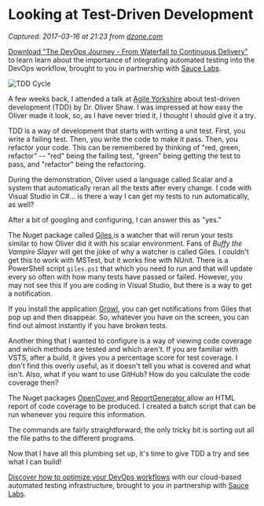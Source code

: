 # Looking at Test-Driven Development

_Captured: 2017-03-16 at 21:23 from [dzone.com](https://dzone.com/articles/looking-at-test-driven-development?edition=283884&utm_source=Daily%20Digest&utm_medium=email&utm_campaign=dd%202017-03-16)_

[Download "The DevOps Journey - From Waterfall to Continuous Delivery"](https://dzone.com/go?i=161130&u=http%3A%2F%2Finfo.saucelabs.com%2Fpaper-the-devops-journey.html%3Futm_campaign%3Ddevopsjourney%2Bwp%26utm_medium%3Dtextlink%26utm_source%3Ddzone-devops%26utm_content%3Darticle) to learn learn about the importance of integrating automated testing into the DevOps workflow, brought to you in partnership with [Sauce Labs](https://dzone.com/go?i=161130&u=http%3A%2F%2Finfo.saucelabs.com%2Fpaper-the-devops-journey.html%3Futm_campaign%3Ddevopsjourney%2Bwp%26utm_medium%3Dtextlink%26utm_source%3Ddzone-devops%26utm_content%3Darticle).

![TDD Cycle](https://i2.wp.com/www.funkysi1701.com/wp-content/uploads/2017/03/tdd_flow.gif?resize=287%2C300&ssl=1)

A few weeks back, I attended a talk at [Agile Yorkshire](http://www.agileyorkshire.org/event-announcements/tuesfebruary21st-drolivershawtestdrivendevelopmentthemostmisusedterminsoftwaredevelopmentandkeithwilliamsdependenciesinjectionandabstractionforfunandprofit) about test-driven development (TDD) by Dr. Oliver Shaw. I was impressed at how easy the Oliver made it look, so, as I have never tried it, I thought I should give it a try.

TDD is a way of development that starts with writing a unit test. First, you write a failing test. Then, you write the code to make it pass. Then, you refactor your code. This can be remembered by thinking of "red, green, refactor" -- "red" being the failing test, "green" being getting the test to pass, and "refactor" being the refactoring.

During the demonstration, Oliver used a language called Scalar and a system that automatically reran all the tests after every change. I code with Visual Studio in C#... is there a way I can get my tests to run automatically, as well?

After a bit of googling and configuring, I can answer this as "yes."

The Nuget package called [Giles ](http://testergiles.herokuapp.com/)is a watcher that will rerun your tests similar to how Oliver did it with his scalar environment. Fans of _Buffy the Vampire Slayer_ will get the joke of why a watcher is called Giles. I couldn't get this to work with MSTest, but it works fine with NUnit. There is a PowerShell script `giles.ps1` that which you need to run and that will update every so often with how many tests have passed or failed. However, you may not see this if you are coding in Visual Studio, but there is a way to get a notification.

If you install the application [Growl](http://www.growlforwindows.com/gfw/), you can get notifications from Giles that pop up and then disappear. So, whatever you have on the screen, you can find out almost instantly if you have broken tests.

Another thing that I wanted to configure is a way of viewing code coverage and which methods are tested and which aren't. If you are familiar with VSTS, after a build, it gives you a percentage score for test coverage. I don't find this overly useful, as it doesn't tell you what is covered and what isn't. Also, what if you want to use GitHub? How do you calculate the code coverage then?

The Nuget packages [OpenCover ](https://www.nuget.org/packages/OpenCover/)and [ReportGenerator ](https://www.nuget.org/packages/ReportGenerator/)allow an HTML report of code coverage to be produced. I created a batch script that can be run whenever you require this information.

The commands are fairly straightforward; the only tricky bit is sorting out all the file paths to the different programs.

Now that I have all this plumbing set up, it's time to give TDD a try and see what I can build!

[Discover how to optimize your DevOps workflows](https://dzone.com/go?i=161129&u=http%3A%2F%2Finfo.saucelabs.com%2Fpaper-the-devops-journey.html%3Futm_campaign%3Ddevopsjourney%2Bwp%26utm_medium%3Dtextlink%26utm_source%3Ddzone-devops%26utm_content%3Darticle) with our cloud-based automated testing infrastructure, brought to you in partnership with [Sauce Labs](https://dzone.com/go?i=161129&u=http%3A%2F%2Finfo.saucelabs.com%2Fpaper-the-devops-journey.html%3Futm_campaign%3Ddevopsjourney%2Bwp%26utm_medium%3Dtextlink%26utm_source%3Ddzone-devops%26utm_content%3Darticle).

